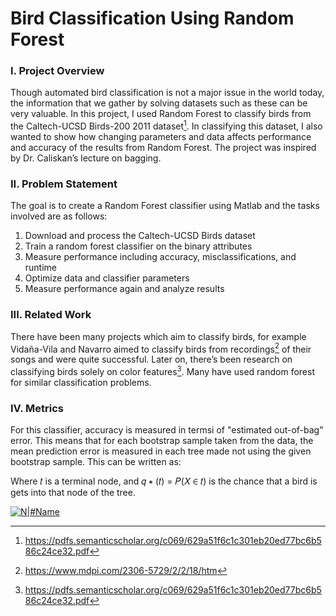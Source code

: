 # Bird Classification Using Random Forest

### I. Project Overview
Though automated bird classification is not a major issue in the world today, the information that we gather by solving datasets such as these can be very valuable. In this project, I used Random Forest to classify birds from the Caltech-UCSD Birds-200 2011 dataset[^1]. In classifying this dataset, I also wanted to show how changing parameters and data affects performance and accuracy of the results from Random Forest. The project was inspired by Dr. Caliskan’s lecture on bagging.

### II. Problem Statement
The goal is to create a Random Forest classifier using Matlab and the tasks involved are as follows:
1. Download and process the Caltech-UCSD Birds dataset
2. Train a random forest classifier on the binary attributes
3. Measure performance including accuracy, misclassifications, and runtime
4. Optimize data and classifier parameters
5. Measure performance again and analyze results

### III. Related Work
There have been many projects which aim to classify birds, for example Vidaña-Vila and Navarro aimed to classify birds from recordings[^2] of their songs and were quite successful. Later on, there’s been research on classifying birds solely on color features[^3]. Many have used random forest for similar classification problems.

### IV. Metrics
For this classifier, accuracy is measured in termsi of "estimated out-of-bag" error. This means that for each bootstrap sample taken from the data, the mean prediction error is measured in each tree made not using the given bootstrap sample. This can be written as:

Where 𝑡 is a terminal node, and 𝑞 ∗ (𝑡) = 𝑃(𝑋 ∈ 𝑡) is the chance that a bird is gets into that node of the tree. 

[![N|#Name](#imageurl)](#linkurl)

[^1]: https://pdfs.semanticscholar.org/c069/629a51f6c1c301eb20ed77bc6b586c24ce32.pdf
[^2]: https://www.mdpi.com/2306-5729/2/2/18/htm
[^3]: https://pdfs.semanticscholar.org/c069/629a51f6c1c301eb20ed77bc6b586c24ce32.pdf
